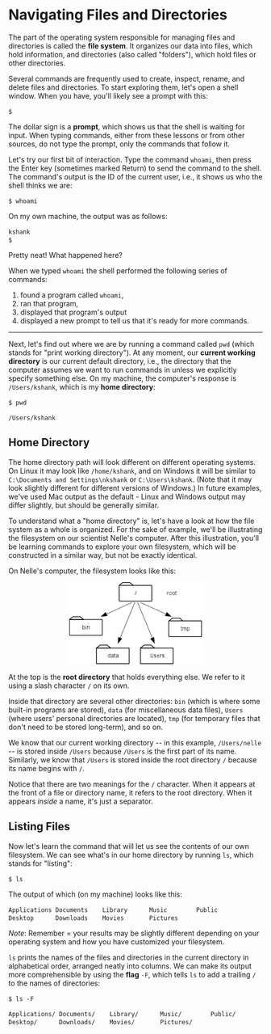 # Navigating Files and Directories



The part of the operating system responsible for managing files and directories is called the **file system**. It organizes our data into files, which hold information, and directories (also called "folders"), which hold files or other directories.

Several commands are frequently used to create, inspect, rename, and delete files and directories.
To start exploring them, let's open a shell window. When you have, you'll likely see a prompt with this:

~~~
$
~~~

The dollar sign is a **prompt**, which shows us that the shell is waiting for input. When typing commands, either from these lessons or from other sources, do not type the prompt, only the commands that follow it.

Let's try our first bit of interaction. Type the command `whoami`, then press the Enter key (sometimes marked Return) to send the command to the shell.
The command's output is the ID of the current user, i.e., it shows us who the shell thinks we are:

~~~
$ whoami
~~~

On my own machine, the output was as follows:

~~~
kshank
$
~~~

Pretty neat! What happened here? 

When we typed `whoami` the shell performed the following series of commands:

1.  found a program called `whoami`,
2.  ran that program,
3.  displayed that program's output
4.  displayed a new prompt to tell us that it's ready for more commands.

***

Next, let's find out where we are by running a command called `pwd` (which stands for "print working directory"). At any moment, our **current working directory** is our current default directory, i.e., the directory that the computer assumes we want to run commands in unless we explicitly specify something else. On my machine, the computer's response is `/Users/kshank`, which is my **home directory**:

~~~
$ pwd
~~~

~~~
/Users/kshank
~~~

## Home Directory

The home directory path will look different on different operating systems. On Linux it may look like `/home/kshank`, and on Windows it will be similar to `C:\Documents and Settings\nkshank` or `C:\Users\kshank`. (Note that it may look slightly different for different versions of Windows.) In future examples, we've used Mac output as the default - Linux and Windows output may differ slightly, but should be generally similar.  

To understand what a "home directory" is, let's have a look at how the file system as a whole is organized.  For the sake of example, we'll be illustrating the filesystem on our scientist Nelle's computer.  After this illustration, you'll be learning commands to explore your own filesystem, which will be constructed in a similar way, but not be exactly identical.  

On Nelle's computer, the filesystem looks like this:

<p align="center">
<kbd>
  <img src="../Images/directory.png"/>
 </kbd>
 </p>

At the top is the **root directory** that holds everything else. We refer to it using a slash character `/` on its own.

Inside that directory are several other directories: `bin` (which is where some built-in programs are stored), `data` (for miscellaneous data files), `Users` (where users' personal directories are located), `tmp` (for temporary files that don't need to be stored long-term), and so on.  

We know that our current working directory -- in this example, `/Users/nelle` -- is stored inside `/Users` because `/Users` is the first part of its name. Similarly, we know that `/Users` is stored inside the root directory `/` because its name begins with `/`.

Notice that there are two meanings for the `/` character. When it appears at the front of a file or directory name, it refers to the root directory. When it appears *inside* a name, it's just a separator.

## Listing Files

Now let's learn the command that will let us see the contents of our own filesystem.  We can see what's in our home directory by running `ls`, which stands for "listing":

~~~
$ ls
~~~

The output of which (on my machine) looks like this:

~~~
Applications Documents    Library      Music        Public
Desktop      Downloads    Movies       Pictures
~~~

*Note*: Remember =  your results may be slightly different depending on your operating system and how you have customized your filesystem.

`ls` prints the names of the files and directories in the current directory in alphabetical order, arranged neatly into columns. We can make its output more comprehensible by using the **flag** `-F`, which tells `ls` to add a trailing `/` to the names of directories:

~~~
$ ls -F
~~~

~~~
Applications/ Documents/    Library/      Music/        Public/
Desktop/      Downloads/    Movies/       Pictures/
~~~
